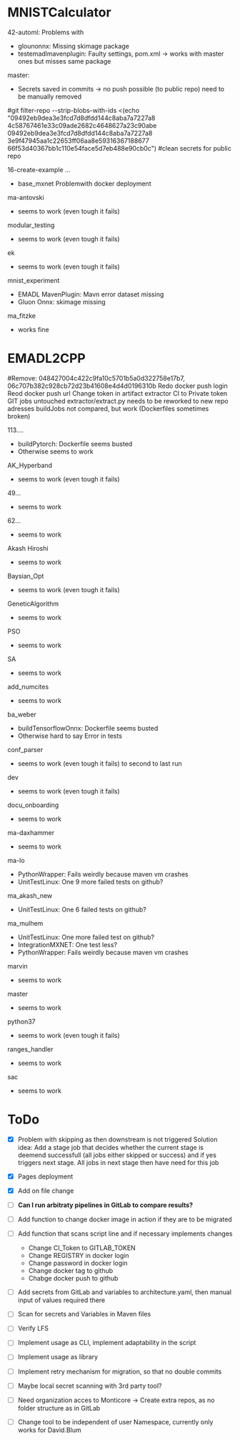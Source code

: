 MNISTCalculator
=================
42-automl: Problems with
- glounonnx: Missing skimage package 
- testemadlmavenplugin: Faulty settings, pom.xml → works with master ones but misses same package

master:
- Secrets saved in commits → no push possible (to public repo) need to be manually removed

#git filter-repo --strip-blobs-with-ids <(echo "09492eb9dea3e3fcd7d8dfdd144c8aba7a7227a8 4c58767461e33c09ade2682c4648627a23c90abe 09492eb9dea3e3fcd7d8dfdd144c8aba7a7227a8 3e9f47945aa1c22653ff06aa8e59316367188677 66f53d40367bb1c110e54face5d7eb488e90cb0c")
#clean secrets for public repo

16-create-example ...
-  base_mxnet Problemwith docker deployment

ma-antovski
- seems to work (even tough it fails)

modular_testing
- seems to work (even tough it fails)

ek
- seems to work (even tough it fails)

mnist_experiment
-  EMADL MavenPlugin: Mavn error dataset missing
-  Gluon Onnx: skimage missing

ma_fitzke
- works fine


EMADL2CPP
==============
#Remove: 048427004c422c9fa10c5701b5a0d322758e17b7, 06c707b382c928cb72d23b41608e4d4d0196310b
Redo docker push login
Reod docker push url
Change token in artifact extractor CI to Private token
GIT jobs untouched
extractor/extract.py needs to be reworked to new repo adresses
buildJobs not compared, but work (Dockerfiles sometimes broken)

113....
- buildPytorch: Dockerfile seems busted
- Otherwise seems to work

AK_Hyperband
- seems to work (even tough it fails)

49...
- seems to work

62...
- seems to work

Akash Hiroshi
- seems to work

Baysian_Opt
- seems to work (even tough it fails)

GeneticAlgorithm
- seems to work

PSO
- seems to work

SA
- seems to work

add_numcites
- seems to work

ba_weber
- buildTensorflowOnnx: Dockerfile seems busted
- Otherwise hard to say Error in tests

conf_parser
- seems to work (even tough it fails) to second to last run

dev
- seems to work (even tough it fails)

docu_onboarding
- seems to work

ma-daxhammer
- seems to work

ma-lo
- PythonWrapper: Fails weirdly because maven vm crashes
- UnitTestLinux: One 9 more failed tests on github?
 
ma_akash_new
- UnitTestLinux: One 6 failed tests on github?

ma_mulhem
- UnitTestLinux: One more failed test on github?
- IntegrationMXNET: One test less?
- PythonWrapper: Fails weirdly because maven vm crashes

marvin
- seems to work

master
- seems to work

python37
- seems to work (even tough it fails)

ranges_handler
- seems to work

sac
- seems to work


ToDo
=================

- [x] Problem with skipping as then downstream is not triggered
Solution idea: Add a stage job that decides whether the current stage is deemend successfull (all jobs either skipped or success) and if yes triggers next stage. All jobs in next stage then have need for this job


- [x] Pages deployment

- [x] Add on file change

- [ ] **Can I run arbitraty pipelines in GitLab to compare results?**

- [ ] Add function to change docker image in action if they are to be migrated

- [ ] Add function that scans script line and if necessary implements changes
    - Change CI_Token to GITLAB_TOKEN
    - Change REGISTRY in docker login
    - Change password in docker login
    - Change docker tag to github
    - Chabge docker push to github
  
- [ ] Add secrets from GitLab and variables to architecture.yaml, then manual input of values required there

- [ ] Scan for secrets and Variables in Maven files

- [ ] Verify LFS 

- [ ] Implement usage as CLI, implement adaptability in the script

- [ ] Implement usage as library

- [ ] Implement retry mechanism for migration, so that no double commits

- [ ] Maybe local secret scanning with 3rd party tool?

- [ ] Need organization acces to Monticore -> Create extra repos, as no folder structure as in GitLab

- [ ] Change tool to be independent of user Namespace, currently only works for David.Blum

